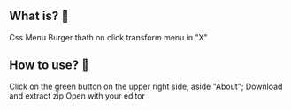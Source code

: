 ## What is? 🧐
Css Menu Burger thath on click transform menu in "X"

## How to use? 🤔
Click on the green button on the upper right side, aside "About";
Download and extract zip
Open with your editor
